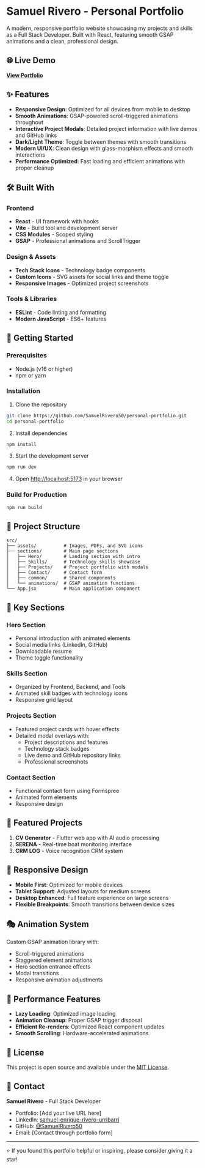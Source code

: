 # Samuel Rivero - Personal Portfolio

A modern, responsive portfolio website showcasing my projects and skills as a Full Stack Developer. Built with React, featuring smooth GSAP animations and a clean, professional design.

## 🌐 Live Demo

**[View Portfolio]()** <!-- Add your live URL here -->

## ✨ Features

- **Responsive Design**: Optimized for all devices from mobile to desktop
- **Smooth Animations**: GSAP-powered scroll-triggered animations throughout
- **Interactive Project Modals**: Detailed project information with live demos and GitHub links
- **Dark/Light Theme**: Toggle between themes with smooth transitions
- **Modern UI/UX**: Clean design with glass-morphism effects and smooth interactions
- **Performance Optimized**: Fast loading and efficient animations with proper cleanup

## 🛠️ Built With

### Frontend
- **React** - UI framework with hooks
- **Vite** - Build tool and development server
- **CSS Modules** - Scoped styling
- **GSAP** - Professional animations and ScrollTrigger

### Design & Assets
- **Tech Stack Icons** - Technology badge components
- **Custom Icons** - SVG assets for social links and theme toggle
- **Responsive Images** - Optimized project screenshots

### Tools & Libraries
- **ESLint** - Code linting and formatting
- **Modern JavaScript** - ES6+ features

## 🚀 Getting Started

### Prerequisites
- Node.js (v16 or higher)
- npm or yarn

### Installation

1. Clone the repository
```bash
git clone https://github.com/SamuelRivero50/personal-portfolio.git
cd personal-portfolio
```

2. Install dependencies
```bash
npm install
```

3. Start the development server
```bash
npm run dev
```

4. Open [http://localhost:5173](http://localhost:5173) in your browser

### Build for Production
```bash
npm run build
```

## 📁 Project Structure

```
src/
├── assets/          # Images, PDFs, and SVG icons
├── sections/        # Main page sections
│   ├── Hero/        # Landing section with intro
│   ├── Skills/      # Technology skills showcase
│   ├── Projects/    # Project portfolio with modals
│   ├── Contact/     # Contact form
│   ├── common/      # Shared components
│   └── animations/  # GSAP animation functions
└── App.jsx          # Main application component
```

## 🎨 Key Sections

### Hero Section
- Personal introduction with animated elements
- Social media links (LinkedIn, GitHub)
- Downloadable resume
- Theme toggle functionality

### Skills Section
- Organized by Frontend, Backend, and Tools
- Animated skill badges with technology icons
- Responsive grid layout

### Projects Section
- Featured project cards with hover effects
- Detailed modal overlays with:
  - Project descriptions and features
  - Technology stack badges
  - Live demo and GitHub repository links
  - Professional screenshots

### Contact Section
- Functional contact form using Formspree
- Animated form elements
- Responsive design

## 🎯 Featured Projects

1. **CV Generator** - Flutter web app with AI audio processing
2. **SERENA** - Real-time boat monitoring interface
3. **CRM LOG** - Voice recognition CRM system

## 📱 Responsive Design

- **Mobile First**: Optimized for mobile devices
- **Tablet Support**: Adjusted layouts for medium screens
- **Desktop Enhanced**: Full feature experience on large screens
- **Flexible Breakpoints**: Smooth transitions between device sizes

## 🎭 Animation System

Custom GSAP animation library with:
- Scroll-triggered animations
- Staggered element animations
- Hero section entrance effects
- Modal transitions
- Responsive animation adjustments

## 🔧 Performance Features

- **Lazy Loading**: Optimized image loading
- **Animation Cleanup**: Proper GSAP trigger disposal
- **Efficient Re-renders**: Optimized React component updates
- **Smooth Scrolling**: Hardware-accelerated animations

## 📄 License

This project is open source and available under the [MIT License](LICENSE).

## 📧 Contact

**Samuel Rivero** - Full Stack Developer

- Portfolio: [Add your live URL here]
- LinkedIn: [samuel-enrique-rivero-urribarrí](https://www.linkedin.com/in/samuel-enrique-rivero-urribarr%C3%AD-a7927b363/)
- GitHub: [@SamuelRivero50](https://github.com/SamuelRivero50)
- Email: [Contact through portfolio form]

---

⭐ If you found this portfolio helpful or inspiring, please consider giving it a star!
